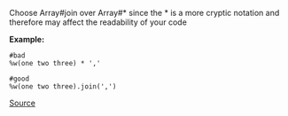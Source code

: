 Choose Array#join over Array#* since the * is a more cryptic notation and therefore may affect the readability
of your code

**Example:**

```
#bad
%w(one two three) * ','

#good
%w(one two three).join(',')
```

[Source](http://www.rubydoc.info/gems/rubocop/RuboCop/Cop/Style/ArrayJoin)